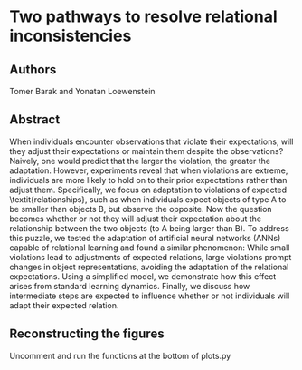 # Two pathways to resolve relational inconsistencies

## Authors
Tomer Barak and Yonatan Loewenstein

## Abstract
When individuals encounter observations that violate their expectations, will they adjust their expectations or maintain them despite the observations? Naively, one would predict that the larger the violation, the greater the adaptation. However, experiments reveal that when violations are extreme, individuals are more likely to hold on to their prior expectations rather than adjust them. Specifically, we focus on adaptation to violations of expected \textit{relationships}, such as when individuals expect objects of type A to be smaller than objects B, but observe the opposite. Now the question becomes whether or not they will adjust their expectation about the relationship between the two objects (to A being larger than B). To address this puzzle, we tested the adaptation of artificial neural networks (ANNs) capable of relational learning and found a similar phenomenon: While small violations lead to adjustments of expected relations, large violations prompt changes in object representations, avoiding the adaptation of the relational expectations. Using a simplified model, we demonstrate how this effect arises from standard learning dynamics. Finally, we discuss how intermediate steps are expected to influence whether or not individuals will adapt their expected relation. 

## Reconstructing the figures
Uncomment and run the functions at the bottom of plots.py

